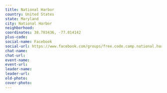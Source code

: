 ```yaml
---
title: National Harbor
country: United States
state: Maryland
city: National Harbor
neighborhood: 
coordinates: 38.783436, -77.014142
plus-code:
social-name: Facebook
social-url: https://www.facebook.com/groups/free.code.camp.national.harbor
chat-name:
chat-url:
event-name:
event-url:
leader-name:
leader-url:
old-photo: 
cover-photo:
---
```

